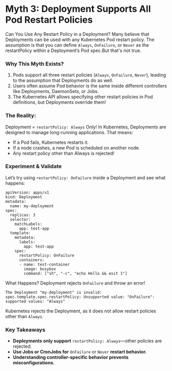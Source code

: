 # Myth 3: Deployment Supports All Pod Restart Policies
Can You Use Any Restart Policy in a Deployment? 
Many believe that Deployments can be used with any Kubernetes Pod restart policy. The assumption is that you can define `Always`, `OnFailure`, or `Never` as the restartPolicy within a Deployment’s Pod spec.But that's not true.

### Why This Myth Exists?
1. Pods support all three restart policies (`Always`, `OnFailure`, `Never`), leading to the assumption that Deployments do as well.
2. Users often assume Pod behavior is the same inside different controllers like Deployments, DaemonSets, or Jobs.
3. The Kubernetes API allows specifying other restart policies in Pod definitions, but Deployments override them!

### The Reality: 
Deployment = `restartPolicy: Always` Only!
In Kubernetes, Deployments are designed to manage long-running applications. That means:
- If a Pod fails, Kubernetes restarts it.
- If a node crashes, a new Pod is scheduled on another node.
- Any restart policy other than Always is rejected!

### Experiment & Validate
Let’s try using `restartPolicy: OnFailure` inside a Deployment and see what happens:

```
apiVersion: apps/v1
kind: Deployment
metadata:
  name: my-deployment
spec:
  replicas: 3
  selector:
    matchLabels:
      app: test-app
  template:
    metadata:
      labels:
        app: test-app
    spec:
      restartPolicy: OnFailure
      containers:
      - name: test-container
        image: busybox
        command: ["sh", "-c", "echo Hello && exit 1"]
```
What Happens?
Deployment rejects `OnFailure` and throw an error!
```
The Deployment "my-deployment" is invalid: spec.template.spec.restartPolicy: Unsupported value: "OnFailure": supported values: "Always"
```
Kubernetes rejects the Deployment, as it does not allow restart policies other than `Always`.

### Key Takeaways
- **Deployments only support** `restartPolicy: Always`—other policies are rejected.
- **Use Jobs or CronJobs for** `OnFailure` or `Never` **restart behavior.**
- **Understanding controller-specific behavior prevents misconfigurations.**